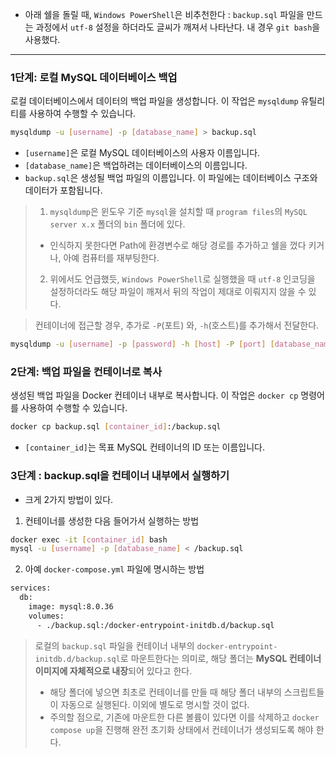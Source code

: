 - 아래 쉘을 돌릴 때, `Windows PowerShell`은 비추천한다 : `backup.sql` 파일을 만드는 과정에서 `utf-8` 설정을 하더라도 글씨가 깨져서 나타난다. 내 경우 `git bash`을 사용했다.

---

### 1단계: 로컬 MySQL 데이터베이스 백업

로컬 데이터베이스에서 데이터의 백업 파일을 생성합니다. 이 작업은 `mysqldump` 유틸리티를 사용하여 수행할 수 있습니다.

```sh
mysqldump -u [username] -p [database_name] > backup.sql
```
- `[username]`은 로컬 MySQL 데이터베이스의 사용자 이름입니다.
- `[database_name]`은 백업하려는 데이터베이스의 이름입니다.
- `backup.sql`은 생성될 백업 파일의 이름입니다. 이 파일에는 데이터베이스 구조와 데이터가 포함됩니다.

> 1. `mysqldump`은 윈도우 기준 `mysql`을 설치할 때 `program files`의 `MySQL server x.x` 폴더의 `bin` 폴더에 있다. 
> 	- 인식하지 못한다면 Path에 환경변수로 해당 경로를 추가하고 쉘을 껐다 키거나, 아예 컴퓨터를 재부팅한다.
> 2. 위에서도 언급했듯, `Windows PowerShell`로 실행했을 때 `utf-8` 인코딩을 설정하더라도 해당 파일이 깨져서 뒤의 작업이 제대로 이뤄지지 않을 수 있다.

> 컨테이너에 접근할 경우, 추가로 `-P`(포트) 와, `-h`(호스트)를 추가해서 전달한다.
```sh
mysqldump -u [username] -p [password] -h [host] -P [port] [database_name] > [backupfile_name].sql
```


### 2단계: 백업 파일을 컨테이너로 복사

생성된 백업 파일을 Docker 컨테이너 내부로 복사합니다. 이 작업은 `docker cp` 명령어를 사용하여 수행할 수 있습니다.

```sh
docker cp backup.sql [container_id]:/backup.sql
```

- `[container_id]`는 목표 MySQL 컨테이너의 ID 또는 이름입니다.

### 3단계 : backup.sql을 컨테이너 내부에서 실행하기
- 크게 2가지 방법이 있다.

1. 컨테이너를 생성한 다음 들어가서 실행하는 방법
```sh
docker exec -it [container_id] bash
mysql -u [username] -p [database_name] < /backup.sql
```

2. 아예 `docker-compose.yml` 파일에 명시하는 방법
```sh
services: 
  db:
    image: mysql:8.0.36
    volumes:
      - ./backup.sql:/docker-entrypoint-initdb.d/backup.sql
```

> 로컬의 `backup.sql` 파일을 컨테이너 내부의 `docker-entrypoint-initdb.d/backup.sql`로 마운트한다는 의미로, 해당 폴더는 **MySQL 컨테이너 이미지에 자체적으로 내장**되어 있다고 한다. 
> - 해당 폴더에 넣으면 최초로 컨테이너를 만들 때 해당 폴더 내부의 스크립트들이 자동으로 실행된다. 이외에 별도로 명시할 것이 없다.
> - 주의할 점으로, 기존에 마운트한 다른 볼륨이 있다면 이를 삭제하고 `docker compose up`을 진행해 완전 초기화 상태에서 컨테이너가 생성되도록 해야 한다.

